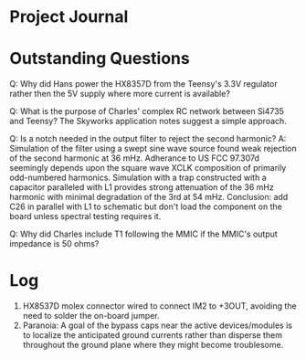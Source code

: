 # Project Journal

# Outstanding Questions
Q: Why did Hans power the HX8357D from the Teensy's 3.3V regulator rather then the
5V supply where more current is available?

Q: What is the purpose of Charles' complex RC network between Si4735
  and Teensy?  The Skyworks application notes suggest a simple approach.
  
Q: Is a notch needed in the output filter to reject the second harmonic?
A: Simulation of the filter using a swept sine wave source found weak rejection of the second harmonic at 36 mHz.  Adherance to US FCC 97.307d seemingly depends upon the square wave XCLK composition of primarily odd-numbered harmonics.  Simulation with a trap constructed with a capacitor paralleled with L1 provides strong attenuation of the 36 mHz harmonic with minimal degradation of the 3rd at 54 mHz.  Conclusion:  add C26 in parallel with L1 to schematic but don't load the component on the board unless spectral testing requires it.

Q: Why did Charles include T1 following the MMIC if the MMIC's output impedance is 50 ohms?

# Log
1. HX8537D molex connector wired to connect IM2 to +3OUT, avoiding the
need to solder the on-board jumper.
2. Paranoia:  A goal of the bypass caps near the active devices/modules is to localize the anticipated ground currents rather than disperse them throughout the ground plane where they might become troublesome.

